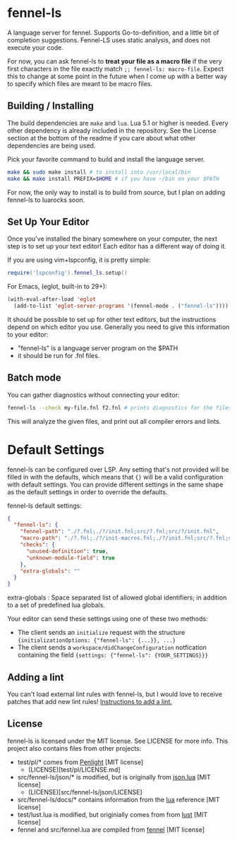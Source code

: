 # fennel-ls
A language server for fennel.
Supports Go-to-definition, and a little bit of completion suggestions.
Fennel-LS uses static analysis, and does not execute your code.

For now, you can ask fennel-ls to **treat your file as a macro file** if the very first characters in the file exactly match `;; fennel-ls: macro-file`. Expect this to change at some point in the future when I come up with a better way to specify which files are meant to be macro files.

## Building / Installing
The build dependencies are `make` and `lua`. Lua 5.1 or higher is needed. Every other dependency is already included in the repository. See the License section at the bottom of the readme if you care about what other dependencies are being used.

Pick your favorite command to build and install the language server.

```sh
make && sudo make install # to install into /usr/local/bin
make && make install PREFIX=$HOME # if you have ~/bin on your $PATH
```

For now, the only way to install is to build from source, but I plan on adding fennel-ls to luarocks soon.

## Set Up Your Editor

Once you've installed the binary somewhere on your computer, the next step is to set up your text editor! Each editor has a different way of doing it.

If you are using vim+lspconfig, it is pretty simple:
```lua
require('lspconfig').fennel_ls.setup()
```

For Emacs, (eglot, built-in to 29+):
```lisp
(with-eval-after-load 'eglot
  (add-to-list 'eglot-server-programs '(fennel-mode . ("fennel-ls"))))
```

It should be possible to set up for other text editors, but the instructions depend on which editor you use.
Generally you need to give this information to your editor:
* "fennel-ls" is a language server program on the $PATH
* it should be run for .fnl files.

## Batch mode

You can gather diagnostics without connecting your editor:

```sh
fennel-ls --check my-file.fnl f2.fnl # prints diagnostics for the files given
```

This will analyze the given files, and print out all compiler errors and lints.

# Default Settings

fennel-ls can be configured over LSP. Any setting that's not provided will be filled in with the defaults, which means that `{}` will be a valid configuration with default settings. You can provide different settings in the same shape as the default settings in order to override the defaults.

fennel-ls default settings:
```json
{
  "fennel-ls": {
    "fennel-path": "./?.fnl;./?/init.fnl;src/?.fnl;src/?/init.fnl",
    "macro-path": "./?.fnl;./?/init-macros.fnl;./?/init.fnl;src/?.fnl;src/?/init-macros.fnl;src/?/init.fnl",
    "checks": {
      "unused-definition": true,
      "unknown-module-field": true
    },
    "extra-globals": ""
  }
}
```

extra-globals
: Space separated list of allowed global identifiers; in addition to a set of predefined lua globals.

Your editor can send these settings using one of these two methods:
* The client sends an `initialize` request with the structure `{initializationOptions: {"fennel-ls": {...}}, ...}`
* The client sends a `workspace/didChangeConfiguration` notfication containing the field `{settings: {"fennel-ls": {YOUR_SETTINGS}}}`

## Adding a lint
You can't load external lint rules with fennel-ls, but I would love to receive patches that add new lint rules!
[Instructions to add a lint.](Adding-a-Lint-Rule.md)

## License
fennel-ls is licensed under the MIT license. See LICENSE for more info.
This project also contains files from other projects:
* test/pl/* comes from [Penlight](https://github.com/lunarmodules/Penlight) [MIT license]
  * (LICENSE)[test/pl/LICENSE.md]
* src/fennel-ls/json/* is modified, but is originally from [json.lua](https://github.com/rxi/json.lua) [MIT license]
  * (LICENSE)[src/fennel-ls/json/LICENSE]
* src/fennel-ls/docs/* contains information from the [lua](https://lua.org) reference [MIT license]
* test/lust.lua is modified, but originially comes from from [lust](https://github.com/bjornbytes/lust) [MIT license]
* fennel and src/fennel.lua are compiled from [fennel](https://git.sr.ht/~technomancy/fennel) [MIT license]
